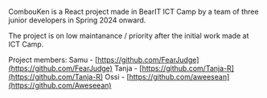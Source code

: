 CombouKen is a React project made in BearIT ICT Camp by a team of three junior developers in Spring 2024 onward.

The project is on low maintanance / priority after the initial work made at ICT Camp.

Project members:
Samu - [https://github.com/FearJudge](https://github.com/FearJudge)
Tanja - [https://github.com/Tanja-R](https://github.com/Tanja-R)
Ossi - [https://github.com/aweesean](https://github.com/Aweseean)
